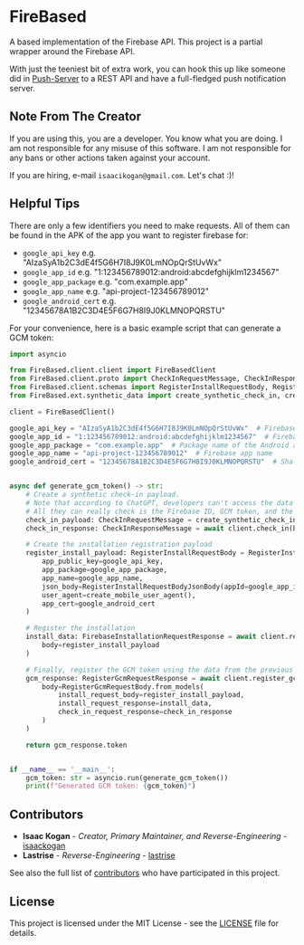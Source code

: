 # FireBased

A based implementation of the Firebase API. This project is a partial wrapper around the Firebase API.

With just the teeniest bit of extra work, you can hook this up like
someone did in [Push-Server](https://github.com/lastrise/Push-Server) to a
REST API and have a full-fledged push notification server.

## Note From The Creator

If you are using this, you are a developer. You know what you are doing.
I am not responsible for any misuse of this software.
I am not responsible for any bans or other actions taken against your account.

If you are hiring, e-mail `isaacikogan@gmail.com`. Let's chat :)!

## Helpful Tips

There are only a few identifiers you need to make requests.
All of them can be found in the APK of the app you want to register firebase for:

- `google_api_key` e.g. "AIzaSyA1b2C3dE4f5G6H7I8J9K0LmNOpQrStUvWx"
- `google_app_id` e.g. "1:123456789012:android:abcdefghijklm1234567"
- `google_app_package` e.g. "com.example.app"
- `google_app_name` e.g. "api-project-123456789012"
- `google_android_cert` e.g. "12345678A1B2C3D4E5F6G7H8I9J0KLMNOPQRSTU"

For your convenience, here is a basic example script that can generate a GCM token:

```python
import asyncio

from FireBased.client.client import FireBasedClient
from FireBased.client.proto import CheckInRequestMessage, CheckInResponseMessage
from FireBased.client.schemas import RegisterInstallRequestBody, RegisterInstallRequestBodyJsonBody, RegisterGcmRequestBody, FirebaseInstallationRequestResponse, RegisterGcmRequestResponse
from FireBased.ext.synthetic_data import create_synthetic_check_in, create_mobile_user_agent

client = FireBasedClient()

google_api_key = "AIzaSyA1b2C3dE4f5G6H7I8J9K0LmNOpQrStUvWx"  # Firebase API key
google_app_id = "1:123456789012:android:abcdefghijklm1234567"  # Firebase app ID
google_app_package = "com.example.app"  # Package name of the Android app
google_app_name = "api-project-123456789012"  # Firebase app name
google_android_cert = "12345678A1B2C3D4E5F6G7H8I9J0KLMNOPQRSTU"  # Sha-1 APK signing cert


async def generate_gcm_token() -> str:
    # Create a synthetic check-in payload.
    # Note that according to ChatGPT, developers can't access the data you send here.
    # All they can really check is the Firebase ID, GCM token, and the Android ID.
    check_in_payload: CheckInRequestMessage = create_synthetic_check_in()
    check_in_response: CheckInResponseMessage = await client.check_in(body=check_in_payload)

    # Create the installation registration payload
    register_install_payload: RegisterInstallRequestBody = RegisterInstallRequestBody(
        app_public_key=google_api_key,
        app_package=google_app_package,
        app_name=google_app_name,
        json_body=RegisterInstallRequestBodyJsonBody(appId=google_app_id),
        user_agent=create_mobile_user_agent(),
        app_cert=google_android_cert
    )

    # Register the installation
    install_data: FirebaseInstallationRequestResponse = await client.register_install(
        body=register_install_payload
    )

    # Finally, register the GCM token using the data from the previous requests
    gcm_response: RegisterGcmRequestResponse = await client.register_gcm(
        body=RegisterGcmRequestBody.from_models(
            install_request_body=register_install_payload,
            install_request_response=install_data,
            check_in_request_response=check_in_response
        )
    )

    return gcm_response.token


if __name__ == '__main__':
    gcm_token: str = asyncio.run(generate_gcm_token())
    print(f"Generated GCM token: {gcm_token}")
```

## Contributors

* **Isaac Kogan** - *Creator, Primary Maintainer, and Reverse-Engineering* - [isaackogan](https://github.com/isaackogan)
* **Lastrise** - *Reverse-Engineering* - [lastrise](https://github.com/lastrise)

See also the full list of [contributors](https://github.com/isaackogan/Grindr/contributors) who have participated in
this project.

## License

This project is licensed under the MIT License - see the [LICENSE](LICENSE) file for details.